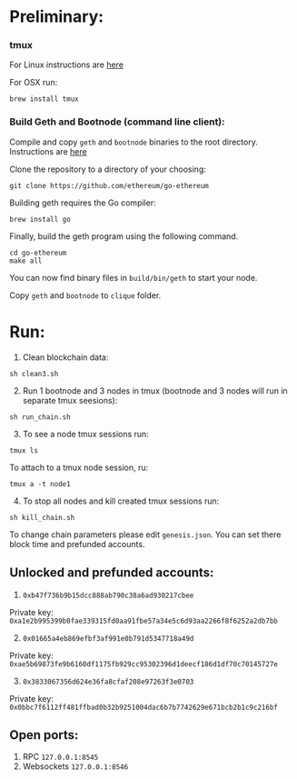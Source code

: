 # Preliminary:

### tmux

For Linux instructions are [here](https://github.com/tmux/tmux)

For OSX run:

```
brew install tmux
```

### Build Geth and Bootnode (command line client):

Compile and copy `geth` and `bootnode` binaries to the root directory. Instructions are [here](https://github.com/ethereum/go-ethereum/wiki/Installation-Instructions-for-Mac)

Clone the repository to a directory of your choosing:

```
git clone https://github.com/ethereum/go-ethereum
```

Building geth requires the Go compiler:

```
brew install go
```

Finally, build the geth program using the following command.

```
cd go-ethereum
make all
```

You can now find binary files in `build/bin/geth` to start your node.

Copy `geth` and `bootnode` to `clique` folder.


# Run:
1. Clean blockchain data:

```
sh clean3.sh
```

2. Run 1 bootnode and 3 nodes in tmux (bootnode and 3 nodes will run in separate tmux seesions):

```
sh run_chain.sh
```

3. To see a node tmux sessions run:

```
tmux ls
```
To attach to a tmux node session, ru:

```
tmux a -t node1
```
4. To stop all nodes and kill created tmux sessions run:

`sh kill_chain.sh`

To change chain parameters please edit `genesis.json`. You can set there block time and prefunded accounts. 

## Unlocked and prefunded accounts:

1. `0xb47f736b9b15dcc888ab790c38a6ad930217cbee`

Private key: 
`0xa1e2b995399b0fae339315fd0aa91fbe57a34e5c6d93aa2266f8f6252a2db7bb`


2. `0x01665a4eb869efbf3af991e0b791d5347718a49d`

Private key: 
`0xae5b69873fe9b6160df1175fb929cc95302396d1deecf186d1df70c70145727e`

3. `0x3833067356d624e36fa8cfaf208e97263f3e0703`

Private key: 
`0x0bbc7f6112ff481ffbad0b32b9251004dac6b7b7742629e671bcb2b1c9c216bf`

## Open ports:
1. RPC `127.0.0.1:8545`
2. Websockets `127.0.0.1:8546`
